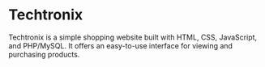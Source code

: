 # Techtronix
Techtronix is a simple shopping website built with HTML, CSS, JavaScript, and PHP/MySQL. It offers an easy-to-use interface for viewing and purchasing products.
